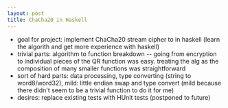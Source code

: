 ```yaml
---
layout: post
title: ChaCha20 in Haskell
---
```




- goal for project: implement ChaCha20 stream cipher to in haskell (learn the algorith and get more experience with haskell)
- trivial parts: algorithm to function breakdown -- going from encryption to individual pieces of the QR function was easy. treating the alg as the composition of many smaller functions was straightforward
- sort of hard parts: data processing, type converting (string to word8/word32), mild: little endian swap and type convert (mild because there didn't seem to be a trivial function to do it for me)
- desires: replace existing tests with HUnit tests (postponed to future)

